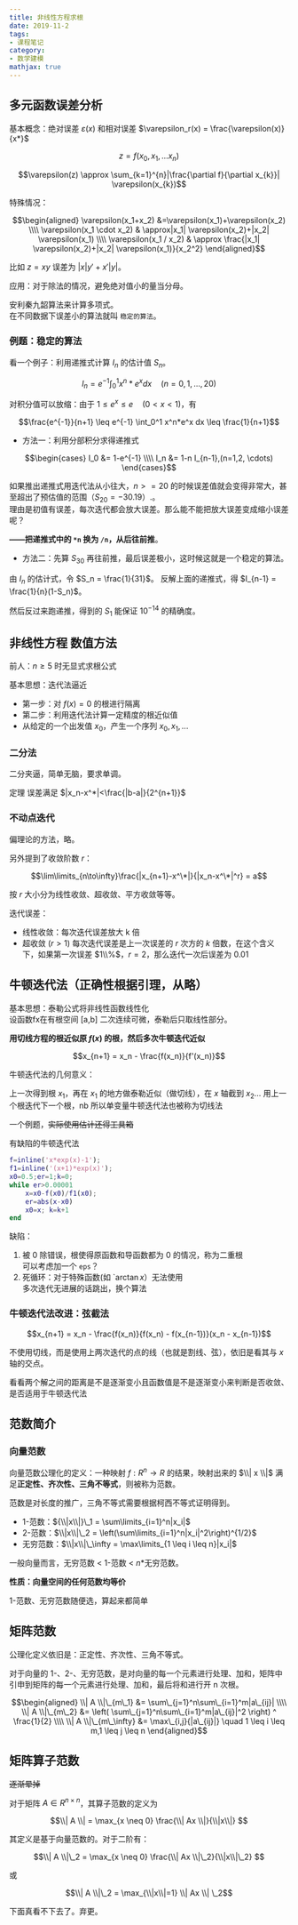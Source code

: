 ```yaml
---
title: 非线性方程求根
date: 2019-11-2
tags:
- 课程笔记
category:
- 数学建模
mathjax: true
---
```


## 多元函数误差分析

基本概念：绝对误差 $\varepsilon(x)$ 和相对误差 $\varepsilon_r(x) = \frac{\varepsilon(x)}{x*}$

$$z=f(x_0,x_1,...x_n)$$ 

$$\varepsilon(z) \approx \sum_{k=1}^{n}|\frac{\partial f}{\partial x_{k}}| \varepsilon(x_{k})$$

特殊情况：

$$\begin{aligned}
\varepsilon(x_1+x_2) &=\varepsilon(x_1)+\varepsilon(x_2) \\\\
\varepsilon(x_1 \cdot x_2) & \approx|x_1| \varepsilon(x_2)+|x_2| \varepsilon(x_1) \\\\
 \varepsilon(x_1 / x_2) & \approx \frac{|x_1| \varepsilon(x_2)+|x_2| \varepsilon(x_1)}{x_2^2}
\end{aligned}$$

比如 $z=xy$ 误差为 $|x|y'+x'|y|$。

应用：对于除法的情况，避免绝对值小的量当分母。

安利秦九韶算法来计算多项式。  
在不同数据下误差小的算法就叫 `稳定的算法`。

### 例题：稳定的算法

看一个例子：利用递推式计算 $I_n$ 的估计值 $S_n$。 

$$I_n = e^{-1} \int_0^1 x^n*e^x dx \quad (n = 0, 1, ...,20)$$

对积分值可以放缩：由于 $1 \leq e^x \leq e \quad(0<x<1)$，有

$$\frac{e^{-1}}{n+1} \leq e^{-1} \int_0^1 x^n*e^x dx \leq \frac{1}{n+1}$$

* 方法一：利用分部积分求得递推式

$$\begin{cases}
I_0 &= 1-e^{-1} \\\\
I_n &= 1-n I_{n-1},(n=1,2, \cdots)
\end{cases}$$

如果推出递推式用迭代法从小往大，$n>=20$ 的时候误差值就会变得非常大，甚至超出了预估值的范围（$S_{20} = -30.19$）.。  
理由是初值有误差，每次迭代都会放大误差。那么能不能把放大误差变成缩小误差呢？  

**——把递推式中的 `*n` 换为 `/n`，从后往前推**。

* 方法二：先算 $S_{30}$ 再往前推，最后误差极小，这时候这就是一个稳定的算法。

由 $I_n$ 的估计式，令 $S_n = \frac{1}{31}$。
反解上面的递推式，得 $I_{n-1} = \frac{1}{n}(1-S_n)$。

然后反过来跑递推，得到的 $S_1$ 能保证 $10^{-14}$ 的精确度。

## 非线性方程 数值方法

前人：$n \geq 5$ 时无显式求根公式  

基本思想：迭代法逼近  
* 第一步：对 $f(x)=0$ 的根进行隔离  
* 第二步：利用迭代法计算一定精度的根近似值  
* 从给定的一个出发值 $x_0$，产生一个序列 $x_0, x_1,...$

### 二分法

二分夹逼，简单无脑，要求单调。

定理 误差满足 $|x_n-x^*|<\frac{|b-a|}{2^{n+1}}$

### 不动点迭代

偏理论的方法，略。

另外提到了收敛阶数 $r$：

$$\lim\limits_{n\to\infty}\frac{|x_{n+1}-x^\*|}{|x_n-x^\*|^r} = a$$


按 $r$ 大小分为线性收敛、超收敛、平方收敛等等。

迭代误差：

* 线性收敛：每次迭代误差放大 k 倍
* 超收敛 ($r>1$) 每次迭代误差是上一次误差的 $r$ 次方的 $k$ 倍数，在这个含义下，如果第一次误差 $1\\%$，$r=2$，那么迭代一次后误差为 $0.01%*k$


## 牛顿迭代法（正确性根据引理，从略）

基本思想：泰勒公式将非线性函数线性化  
设函数fx在有根空间 [a,b] 二次连续可微，泰勒后只取线性部分。  

**用切线方程的根近似原 $f(x)$ 的根，然后多次牛顿迭代近似**

$$x_{n+1} = x_n - \frac{f(x_n)}{f'(x_n)}$$

牛顿迭代法的几何意义：

上一次得到根 $x_1$，再在 $x_1$ 的地方做泰勒近似（做切线），在 $x$ 轴截到 $x_2$... 用上一个根迭代下一个根，nb
所以单变量牛顿迭代法也被称为切线法

一个例题，~~实际使用估计还得工具箱~~

有缺陷的牛顿迭代法

```m
f=inline('x*exp(x)-1');
f1=inline('(x+1)*exp(x)');
x0=0.5;er=1;k=0;
while er>0.00001
    x=x0-f(x0)/f1(x0);
    er=abs(x-x0)
    x0=x; k=k+1
end
```

缺陷：

1. 被 0 除错误，根使得原函数和导函数都为 0 的情况，称为二重根  
可以考虑加一个 `eps`？
2. 死循环：对于特殊函数(如 `$\arctan x$）无法使用  
多次迭代无进展的话跳出，换个算法

### 牛顿迭代法改进：弦截法

$$x_{n+1} = x_n - \frac{f(x_n)}{f(x_n) - f(x_{n-1})}(x_n - x_{n-1})$$

不使用切线，而是使用上两次迭代的点的线（也就是割线、弦），依旧是看其与 $x$ 轴的交点。

看看两个解之间的距离是不是逐渐变小且函数值是不是逐渐变小来判断是否收敛、是否适用于牛顿迭代法

## 范数简介

### 向量范数

向量范数公理化的定义：一种映射 $f: R^n \to R$ 的结果，映射出来的 $\\| x \\|$ 满足**正定性、齐次性、三角不等式**，则被称为范数。

范数是对长度的推广，三角不等式需要根据柯西不等式证明得到。

* 1-范数：${\\|x\\|}\_1 = \sum\limits_{i=1}^n|x_i|$
* 2-范数：$\\|x\\|\_2 = \left(\sum\limits_{i=1}^n|x_i|^2\right)^{1/2}$
* 无穷范数：$\\|x\\|\_\infty = \max\limits_{1 \leq i \leq n}|x_i|$

一般向量而言，无穷范数 < 1-范数 < $n*$无穷范数。

**性质：向量空间的任何范数均等价**

1-范数、无穷范数随便选，算起来都简单

## 矩阵范数

公理化定义依旧是：正定性、齐次性、三角不等式。

对于向量的 1-、2-、无穷范数，是对向量的每一个元素进行处理、加和，矩阵中引申到矩阵的每一个元素进行处理、加和，最后将和进行开 n 次根。

$$\begin{aligned}
\\| A \\|\_{m\_1} &= \sum\_{j=1}^n\sum\_{i=1}^m|a\_{ij}| \\\\
\\| A \\|\_{m\_2} &= \left( \sum\_{j=1}^n\sum\_{i=1}^m|a\_{ij}|^2 \right) ^ \frac{1}{2} \\\\
\\| A \\|\_{m\_\infty} &= \max\_{i,j}{|a\_{ij}|} \quad 1 \leq i \leq m,1 \leq j \leq n 
\end{aligned}$$


## 矩阵算子范数

~~逐渐晕掉~~

对于矩阵 $A \in R^{n \times n}$，其算子范数的定义为

$$\\| A \\| = \max_{x \neq 0} \frac{\\| Ax \\|}{\\|x\\|} $$

其定义是基于向量范数的。对于二阶有：

$$\\| A \\|\_2 = \max_{x \neq 0} \frac{\\| Ax \\|\_2}{\\|x\\|\_2} $$

或

$$\\| A \\|\_2 = \max_{\\|x\\|=1} \\| Ax \\| \_2$$

下面真看不下去了。弃更。
